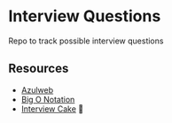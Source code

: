 # Interview Questions
Repo to track possible interview questions

## Resources 
* [Azulweb](https://www.azulweb.net/respuestas-a-las-preguntas-de-entrevista-tipicas-de-amazon-microsoft-google-etc-para-programadores/)
* [Big O Notation](https://www.interviewcake.com/article/java/big-o-notation-time-and-space-complexity)
* [Interview Cake](https://www.interviewcake.com) :cake:
